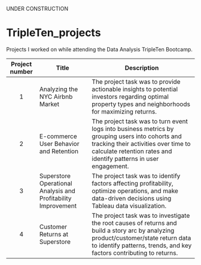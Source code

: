 UNDER CONSTRUCTION
# TripleTen_projects
Projects I worked on while attending the Data Analysis TripleTen Bootcamp.


| Project number | Title | Description |
| :-----------: | ----------- |----------- |
| 1 | Analyzing the NYC Airbnb Market| The project task was to provide actionable insights to potential investors regarding optimal property types and neighborhoods for maximizing returns. |
| 2 | E-commerce User Behavior and Retention | The project task was to turn event logs into business metrics by grouping users into cohorts and tracking their activities over time to calculate retention rates and identify patterns in user engagement. |
| 3 | Superstore Operational Analysis and Profitability Improvement | The project task was to identify factors affecting profitability, optimize operations, and make data-driven decisions using Tableau data visualization.|
| 4 | Customer Returns at Superstore | The project task was to investigate the root causes of returns and build a story arc by analyzing product/customer/state return data to identify patterns, trends, and key factors contributing to returns. |


